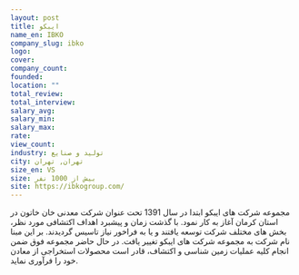 ```yaml
---
layout: post
title: ایبکو
name_en: IBKO
company_slug: ibko
logo: 
cover: 
company_count:
founded:
location: ""
total_review: 
total_interview: 
salary_avg: 
salary_min: 
salary_max: 
rate: 
view_count: 
industry: تولید و صنایع
city: تهران, تهران
size_en: VS
size: بیش از 1000 نفر
site: https://ibkogroup.com/
---
```


مجموعه شرکت های ایبکو ابتدا در سال 1391 تحت عنوان شرکت معدنی خان خاتون در استان کرمان آغاز به کار نمود. با گذشت زمان و پیشبرد اهداف اکتشافی مورد نظر، بخش های مختلف شرکت توسعه یافتند و یا به فراخور نیاز تاسیس گردیدند. بر این مبنا نام شرکت به مجموعه شرکت های ایبکو تغییر یافت. در حال حاضر مجموعه فوق ضمن انجام کلیه عملیات زمین شناسی و اکتشاف، قادر است محصولات استخراجی از معادن خود را فرآوری نماید.